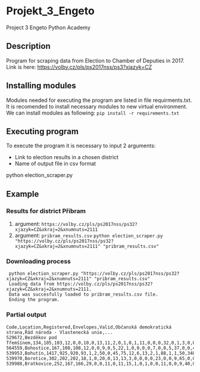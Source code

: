 # Projekt_3_Engeto
Project 3 Engeto Python Academy

## Description

Program for scraping data from Election to Chamber of Deputies in 2017. Link is here: https://volby.cz/pls/ps2017nss/ps3?xjazyk=CZ

## Installing modules
Modules needed for executing the program are listed in file requirments.txt. 
It is recomended to install necessary modules to new virtual environment. We can install modules as following:
```pip install -r requirements.txt```

## Executing program

To execute the program it is necessary to input 2 arguments:
* Link to election results in a chosen district
* Name of output file in csv format

python election_scraper.py <link for chosen district> <name of output file>

## Example
### Results for district Příbram
1. argument: `https://volby.cz/pls/ps2017nss/ps32?xjazyk=CZ&xkraj=2&xnumnuts=2111`
2. argument: `pribram_results.csv`
`python election_scraper.py "https://volby.cz/pls/ps2017nss/ps32?xjazyk=CZ&xkraj=2&xnumnuts=2111" "pribram_results.csv"`

### Downloading process
```
 python election_scraper.py "https://volby.cz/pls/ps2017nss/ps32?xjazyk=CZ&xkraj=2&xnumnuts=2111" "pribram_results.csv"
 Loading data from https://volby.cz/pls/ps2017nss/ps32?xjazyk=CZ&xkraj=2&xnumnuts=2111.
 Data was succesfully loaded to pribram_results.csv file.
 Ending the program.
```
### Partial output
```
Code,Location,Registered,Envelopes,Valid,Občanská demokratická strana,Řád národa - Vlastenecká unie,...
529672,Bezděkov pod Třemšínem,134,105,103,12,0,0,10,0,13,11,2,0,1,0,1,11,0,0,0,32,0,1,3,0,0,0,1,5,0
564559,Bohostice,167,108,108,12,0,0,9,0,5,22,1,0,0,0,0,7,0,0,5,37,0,0,4,0,0,0,1,5,0
539953,Bohutín,1417,925,920,93,1,2,50,0,45,75,12,6,13,2,1,88,1,1,50,348,1,2,30,1,7,2,0,88,1
539970,Borotice,302,202,202,18,1,0,20,0,13,13,3,0,0,0,0,23,0,0,9,65,0,0,15,0,4,0,1,16,1
539988,Bratkovice,252,167,166,29,0,0,11,0,11,15,1,0,1,0,0,11,0,0,9,40,0,0,9,0,7,0,0,22,0
```
